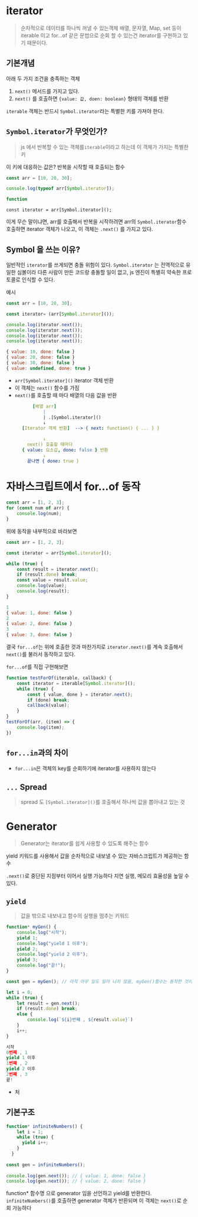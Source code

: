 # iterator
> 순차적으로 데이터를 하나씩 꺼낼 수 있는객체
> 배열, 문자열, Map, set 등이 iterable 이고
> for...of 같은 문법으로 순회 할 수 있는건 iterator를 구현하고 있기 때문이다.

## 기본개념
아래 두 가지 조건을 충족하는 객체
1. `next()` 메서드를 가지고 있다.
2. `next()`
를 호출하면 `{value: 값, doen: boolean}` 형태의 객체를 반환

`iterable` 객체는 반드시 `Symbol.iterator`라는 특별한 키를 가져야 한다.

## `Symbol.iterator`가 무엇인가?
> js 에서 반복할 수 있는 객체를`iterable`이라고 하는데 이 객체가 가지는 특별한 키

이 키에 대응하는 값은?
반복을 시작할 때 호출되는 함수

```js
const arr = [10, 20, 30];

console.log(typeof arr[Symbol.iterator]);

function
```

`const iterator = arr[Symbol.iterator]();`

이게 무슨 말이냐면, arr를 호출해서 반복을 시작하려면 arr의 `Symbol.iterator`함수 호출하면 iterator 객체가 나오고, 이 객체는 `.next()` 를 가지고 있다.

## Symbol 을 쓰는 이유?
일반적인 `iterator`를 쓰게되면 충돌 위험이 있다.
`Symbol.iterator` 는 전역적으로 유일한 심볼이라 다른 사람이 만든 코드랑 충돌할 일이 없고, js 엔진이 특별히 약속한 프로토콜로 인식할 수 있다.

예시
```js
const arr = [10, 20, 30];

const iterator= (arr[Symbol.iterator]());

console.log(iterator.next());
console.log(iterator.next());
console.log(iterator.next());
console.log(iterator.next());

{ value: 10, done: false }
{ value: 20, done: false }
{ value: 30, done: false }
{ value: undefined, done: true }
```
- `arr[Symbol.iterator]()` iterator 객체 반환
- 이 객체는 `next()` 함수를 가짐
- `next()`를 호출할 때 마다 배열의 다음 값을 반환

```yaml
          [배열 arr]
              |
              | .[Symbol.iterator]()
              ↓
      [Iterator 객체 반환]  --> { next: function() { ... } }

              ↓
        next() 호출할 때마다
      { value: 요소값, done: false } 반환
              ↓
        끝나면 { done: true }
```

# 자바스크립트에서 for...of 동작
```js
const arr = [1, 2, 3];
for (const num of arr) {
    console.log(num);
}
```

위에 동작을 내부적으로 바라보면
```js
const arr = [1, 2, 3];

const iterator = arr[Symbol.iterator]();

while (true) {
    const result = iterator.next();
    if (result.done) break;
    const value = result.value;
    console.log(value);
    console.log(result);
}

1
{ value: 1, done: false }
2
{ value: 2, done: false }
3
{ value: 3, done: false }
```

결국 `for...of`는 위에 호출한 것과 마찬가지로 `iterator.next()`를 계속 호출해서 `next()`를 불러서 동작하고 있다.

`for...of`를 직접 구현해보면
```js
function testForOf(iterable, callback) {
    const iterator = iterable[Symbol.iterator]();
    while (true) {
        const { value, done } = iterator.next();
        if (done) break;
        callback(value);
    }
}
testForOf(arr, (item) => {
    console.log(item);
})
```

## `for...in`과의 차이
- `for...in`은 객체의 key를 순회하기에 iterator를 사용하지 않는다
## `...` Spread 
> spread 도 `[Symbol.iterator]()`를 호출해서 하나씩 값을 뽑아내고 있는 것


# Generator
> Generator는 iterator를 쉽게 사용할 수 있도록 해주는 함수

yield 키워드를 사용해서 값을 순차적으로 내보낼 수 있는 자바스크립트가 제공하는 함수

`.next()`로 중단된 지점부터 이어서 실행 가능하다
지연 실행, 메모리 효율성을 높일 수 있다.

## `yield`
> 값을 밖으로 내보내고 함수의 실행을 멈추는 키워드

```js
function* myGen() {
    console.log("시작");
    yield 1;
    console.log("yield 1 이후");
    yield 2;
    console.log("yield 2 이후");
    yield 3;
    console.log("끝!");
}

const gen = myGen(); // 아직 아무 일도 일어 나지 않음, myGen()함수는 동작한 것이아님

let i = 0;
while (true) {
    let result = gen.next();
    if (result.done) break;
    else {
        console.log(`${i}번쨰 , ${result.value}`)
    }
    i++;
}

시작
0번쨰 , 1
yield 1 이후
1번쨰 , 2
yield 2 이후
2번쨰 , 3
끝!
```

- 처


## 기본구조
```js
function* infiniteNumbers() {
    let i = 1;
    while (true) {
      yield i++;
    }
  }
  
const gen = infiniteNumbers();
  
console.log(gen.next()); // { value: 1, done: false }
console.log(gen.next()); // { value: 2, done: false }

```
function* 함수명 으로 generator 임을 선언하고 yield를 반환한다.
`infiniteNumbers()`를 호출하면 generator 객체가 반환되며 이 객체는 `next()`로 순회 가능하다
